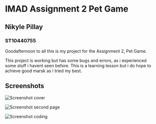 
# IMAD Assignment 2 Pet Game
## Nikyle Pillay
### ST10440755

Goodafternoon to all this is my project for the Assignment 2, Pet Game.

This project is working but has some bugs and errors, as i experienced some stuff i havent seen before. This is a learning lesson but i do hope to achieve good marsk as i tried my best.





## Screenshots

![Screenshot cover](https://github.com/ST10440755/IMADpetGameA2/assets/161335455/936691f8-7afd-4213-910e-576d2a33050e)

![Screenshot second page](https://github.com/ST10440755/IMADpetGameA2/assets/161335455/6a36ccc7-12da-41b5-84e8-151234c72a8e)

![Screenshot coding](https://github.com/ST10440755/IMADpetGameA2/assets/161335455/ac7eef32-7d24-40b9-92d3-902a41bed50d)
